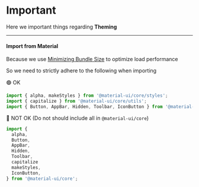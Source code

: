 # Important

Here we important things regarding **Theming**

---

#### Import from Material

Because we use [Minimizing Bundle Size](https://next.material-ui.com/guides/minimizing-bundle-size/) to optimize load performance

So we need to strictly adhere to the following when importing

🟢 OK

```js
import { alpha, makeStyles } from '@material-ui/core/styles';
import { capitalize } from '@material-ui/core/utils';
import { Button, AppBar, Hidden, Toolbar, IconButton } from '@material-ui/core';
```

🔴 NOT OK (Do not should include all in `@material-ui/core`)

```js
import {
  alpha,
  Button,
  AppBar,
  Hidden,
  Toolbar,
  capitalize
  makeStyles,
  IconButton,
} from '@material-ui/core';
```
